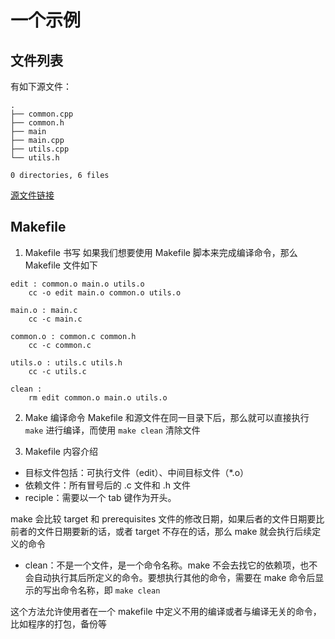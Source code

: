 # 一个示例

## 文件列表
有如下源文件：

```
.
├── common.cpp
├── common.h
├── main
├── main.cpp
├── utils.cpp
└── utils.h

0 directories, 6 files
```

[源文件链接](../Code/Chapter-2-2/main.cpp)

## Makefile

1. Makefile 书写
如果我们想要使用 Makefile 脚本来完成编译命令，那么 Makefile 文件如下
```
edit : common.o main.o utils.o
	cc -o edit main.o common.o utils.o

main.o : main.c
	cc -c main.c

common.o : common.c common.h
	cc -c common.c 

utils.o : utils.c utils.h
	cc -c utils.c

clean : 
	rm edit common.o main.o utils.o
```

2. Make 编译命令
Makefile 和源文件在同一目录下后，那么就可以直接执行 `make` 进行编译，而使用 `make clean` 清除文件

3. Makefile 内容介绍

+ 目标文件包括：可执行文件（edit）、中间目标文件（*.o）
+ 依赖文件：所有冒号后的 .c 文件和 .h 文件
+ reciple：需要以一个 tab 键作为开头。

make 会比较 target 和 prerequisites 文件的修改日期，如果后者的文件日期要比前者的文件日期要新的话，或者 target 不存在的话，那么 make 就会执行后续定义的命令

+ clean：不是一个文件，是一个命令名称。make 不会去找它的依赖项，也不会自动执行其后所定义的命令。要想执行其他的命令，需要在 make 命令后显示的写出命令名称，即 `make clean`

这个方法允许使用者在一个 makefile 中定义不用的编译或者与编译无关的命令，比如程序的打包，备份等
